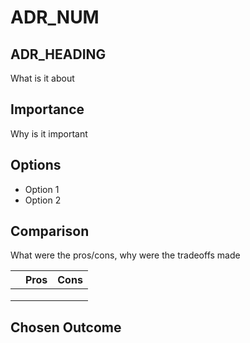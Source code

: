 # ADR_NUM

## ADR_HEADING

What is it about

## Importance

Why is it important

## Options

- Option 1
- Option 2

## Comparison

What were the pros/cons, why were the tradeoffs made

|     | Pros | Cons |
| --- | ---- | ---- |
|     |      |      |
|     |      |      |
|     |      |      |

## Chosen Outcome
